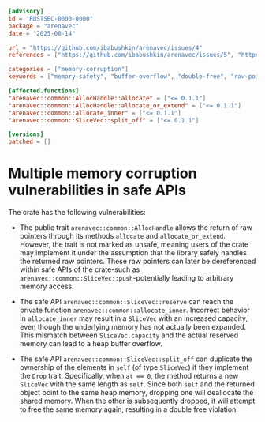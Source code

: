 ```toml
[advisory]
id = "RUSTSEC-0000-0000"
package = "arenavec"
date = "2025-08-14"

url = "https://github.com/ibabushkin/arenavec/issues/4"
references = ["https://github.com/ibabushkin/arenavec/issues/5", "https://github.com/ibabushkin/arenavec/issues/6"]

categories = ["memory-corruption"]
keywords = ["memory-safety", "buffer-overflow", "double-free", "raw-pointer"]

[affected.functions]
"arenavec::common::AllocHandle::allocate" = ["<= 0.1.1"]
"arenavec::common::AllocHandle::allocate_or_extend" = ["<= 0.1.1"]
"arenavec::common::allocate_inner" = ["<= 0.1.1"]
"arenavec::common::SliceVec::split_off" = ["<= 0.1.1"]

[versions]
patched = []
```

# Multiple memory corruption vulnerabilities in safe APIs

The crate has the following vulnerabilities:

- The public trait `arenavec::common::AllocHandle` allows the return of raw pointers through its methods `allocate` and `allocate_or_extend`. However, the trait is not marked as unsafe, meaning users of the crate may implement it under the assumption that the library safely handles the returned raw pointers. These raw pointers can later be dereferenced within safe APIs of the crate-such as `arenavec::common::SliceVec::push`-potentially leading to arbitrary memory access.

- The safe API `arenavec::common::SliceVec::reserve` can reach the private function `arenavec::common::allocate_inner`. Incorrect behavior in `allocate_inner` may result in a `SliceVec` with an increased capacity, even though the underlying memory has not actually been expanded. This mismatch between `SliceVec.capacity` and the actual reserved memory can lead to a heap buffer overflow.

- The safe API `arenavec::common::SliceVec::split_off` can duplicate the ownership of the elements in `self` (of type `SliceVec`) if they implement the `Drop` trait. Specifically, when `at == 0`, the method returns a new `SliceVec` with the same length as `self`. Since both `self` and the returned object point to the same heap memory, dropping one will deallocate the shared memory. When the other is subsequently dropped, it will attempt to free the same memory again, resulting in a double free violation.